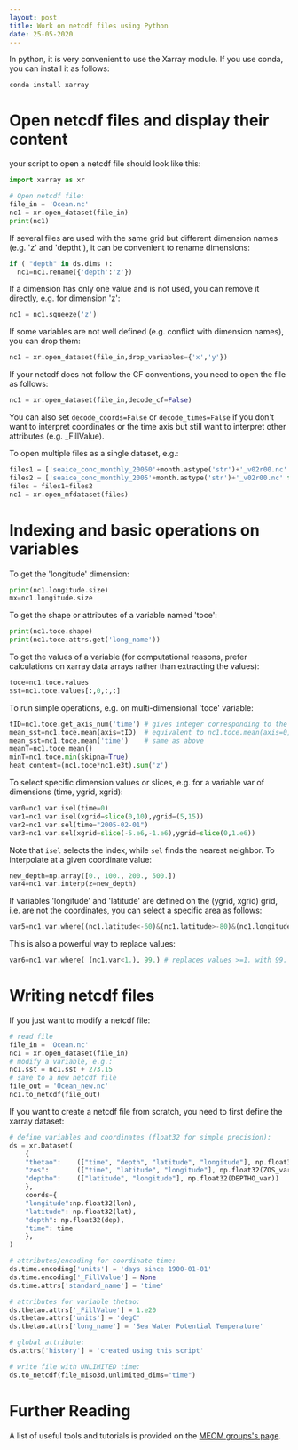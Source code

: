 ```yaml
---
layout: post
title: Work on netcdf files using Python
date: 25-05-2020
---
```


In python, it is very convenient to use the Xarray module. If you use conda, you can install it as follows:
```shell
conda install xarray
```

# Open netcdf files and display their content

your script to open a netcdf file should look like this:
```python
import xarray as xr

# Open netcdf file:
file_in = 'Ocean.nc'
nc1 = xr.open_dataset(file_in)
print(nc1)
```

If several files are used with the same grid but different dimension names (e.g. 'z' and 'deptht'), it can be convenient to rename dimensions:
```python
if ( "depth" in ds.dims ):
  nc1=nc1.rename({'depth':'z'})
```

If a dimension has only one value and is not used, you can remove it directly, e.g. for dimension 'z':
```python
nc1 = nc1.squeeze('z')
```

If some variables are not well defined (e.g. conflict with dimension names), you can drop them:
```python
nc1 = xr.open_dataset(file_in,drop_variables={'x','y'})
```

If your netcdf does not follow the CF conventions, you need to open the file as follows:
```python
nc1 = xr.open_dataset(file_in,decode_cf=False)
```
You can also set ```decode_coords=False``` or ```decode_times=False``` if you don't want to interpret coordinates or the time axis but still want to interpret other attributes (e.g. _FillValue).

To open multiple files as a single dataset, e.g.:
```python
files1 = ['seaice_conc_monthly_20050'+month.astype('str')+'_v02r00.nc' for month in np.arange(1,10)]
files2 = ['seaice_conc_monthly_2005'+month.astype('str')+'_v02r00.nc' for month in np.arange(10,13)]       
files = files1+files2
nc1 = xr.open_mfdataset(files)
```

# Indexing and basic operations on variables

To get the 'longitude' dimension:
```python
print(nc1.longitude.size)
mx=nc1.longitude.size
```

To get the shape or attributes of a variable named 'toce':
```python
print(nc1.toce.shape)
print(nc1.toce.attrs.get('long_name'))
```

To get the values of a variable (for computational reasons, prefer calculations on xarray data arrays rather than extracting the values):
```python
toce=nc1.toce.values
sst=nc1.toce.values[:,0,:,:]
```

To run simple operations, e.g. on multi-dimensional 'toce' variable:
```python
tID=nc1.toce.get_axis_num('time') # gives integer corresponding to the 'time' axis
mean_sst=nc1.toce.mean(axis=tID)  # equivalent to nc1.toce.mean(axis=0)
mean_sst=nc1.toce.mean('time')    # same as above
meanT=nc1.toce.mean()
minT=nc1.toce.min(skipna=True)
heat_content=(nc1.toce*nc1.e3t).sum('z')
```

To select specific dimension values or slices, e.g. for a variable var of dimensions (time, ygrid, xgrid):
```python
var0=nc1.var.isel(time=0)
var1=nc1.var.isel(xgrid=slice(0,10),ygrid=(5,15))
var2=nc1.var.sel(time="2005-02-01")
var3=nc1.var.sel(xgrid=slice(-5.e6,-1.e6),ygrid=slice(0,1.e6))
```
Note that ```isel``` selects the index, while ```sel``` finds the nearest neighbor. To interpolate at a given coordinate value:
```python
new_depth=np.array([0., 100., 200., 500.])
var4=nc1.var.interp(z=new_depth)
```

If variables 'longitude' and 'latitude' are defined on the (ygrid, xgrid) grid, i.e. are not the coordinates, you can select a specific area as follows:
```python
var5=nc1.var.where((nc1.latitude<-60)&(nc1.latitude>-80)&(nc1.longitude<-90)&(nc1.longitude>-130))
```
This is also a powerful way to replace values:
```python
var6=nc1.var.where( (nc1.var<1.), 99.) # replaces values >=1. with 99.
```

# Writing netcdf files

If you just want to modify a netcdf file:
```python
# read file
file_in = 'Ocean.nc'
nc1 = xr.open_dataset(file_in)
# modify a variable, e.g.:
nc1.sst = nc1.sst + 273.15
# save to a new netcdf file
file_out = 'Ocean_new.nc'
nc1.to_netcdf(file_out)
```

If you want to create a netcdf file from scratch, you need to first define the xarray dataset:
```python
# define variables and coordinates (float32 for simple precision):
ds = xr.Dataset(
    {
    "thetao":    (["time", "depth", "latitude", "longitude"], np.float32(THETAO_var)),
    "zos":       (["time", "latitude", "longitude"], np.float32(ZOS_var)),
    "deptho":    (["latitude", "longitude"], np.float32(DEPTHO_var))
    },
    coords={
    "longitude":np.float32(lon),
    "latitude": np.float32(lat),
    "depth": np.float32(dep),
    "time": time
    },
)

# attributes/encoding for coordinate time:
ds.time.encoding['units'] = 'days since 1900-01-01'
ds.time.encoding['_FillValue'] = None
ds.time.attrs['standard_name'] = 'time'

# attributes for variable thetao:
ds.thetao.attrs['_FillValue'] = 1.e20
ds.thetao.attrs['units'] = 'degC'
ds.thetao.attrs['long_name'] = 'Sea Water Potential Temperature'

# global attribute:
ds.attrs['history'] = 'created using this script'

# write file with UNLIMITED time:
ds.to_netcdf(file_miso3d,unlimited_dims="time")
```

# Further Reading

A list of useful tools and tutorials is provided on the [MEOM groups's page](https://github.com/meom-group/tutos/blob/master/software.md).

